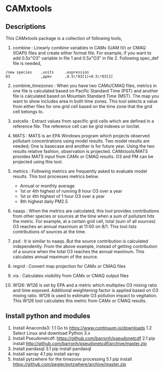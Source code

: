 # CAMxtools

## Descriptions
This CAMxtools package is a collection of following tools,

1. combine : Linearly combine variables in CAMx (UAM IV) or CMAQ (IOAPI) files and create either format file. For example, if you want to add 0.5x"O3" variable in file 1 and 0.5x"O3" in file 2. Following spec_def file is needed,

```
/new species    ,units     ,expression
O3              ,ppmv      ,0.5\*O3[1]+0.5\*O3[2]
```

2. combine\_timezones : When you have two CAMx/CMAQ files, metrics in one file is calculated based on Pacific Standard Time (PST) and another file is calculated based on Mountain Standard Time (MST). The map you want to show includes area in both time zones. This tool selects a value from either files for one grid cell based on the time zone that the grid cell belongs to.

3. extcells : Extract values from specific grid cells which are defined in a reference file. The reference cell can be grid indexes or lon/lat.

4. MATS : MATS is an EPA Windows program which projects observed pollutant concentrations using model results. Two model results are needed; One is basecase and another is for future year. Using the two results relative fashion, observation is projected. CAMxtools/MATS provides MATS input from CAMx or CMAQ results. O3 and PM can be projected using this tool.

5. metrics : Following metrics are frequently asked to evaluate model results. This tool processes metrics below.
   - Annual or monthly average
   - 1st or 4th highest of running 8 hour O3 over a year
   - 1st or 4th highest of 1 hour O3 over a year
   - 8th highest daily PM2.5

6. naaqs : When the metrics are calculated, this tool provides contributions from other species or sources at the time when a sum of pollutant hits the metric. For example, at a certain grid cell, total (sum of all sources) O3 reaches an annual maximum at 11:00 on 8/1. This tool lists contributions of sources at the time.

7. psd : It is similar to naaqs. But the source contribution is calculated independently. From the above example, instead of getting contribution of a source when the total O3 reaches the annual maximum. This calculates annual maximum of the source.

8. regrid : Convert map projection for CAMx or CMAQ files

9. vis : Calculates visibility from CAMx or CMAQ output files

10. W126: W126 is set by EPA and a metric which multiplies O3 mixing ratio and time exposed. Additional weightening factor is applied based on O3 mixing ratio. W126 is used to estimate O3 pollution impact to vegitation. This W126 tool calculates this metric from CAMx or CMAQ results.

## Install python and modules
1. Install Anaconda3:
  1.1 Go to https://www.continuum.io/downloads
  1.2 Select Linux and download Python 3.x
2. Install Pseudonetcdf: https://github.com/barronh/pseudonetcdf
  2.1 pip install http://github.com/barronh/pseudonetcdf/archive/master.zip
3. Install pandasql
  3.1 pip install pandasql
4. Install xarray
  4.1 pip install xarray
5. Install pytzwhere for the timezone processing
  5.1  pip install https://github.com/pegler/pytzwhere/archive/master.zip

